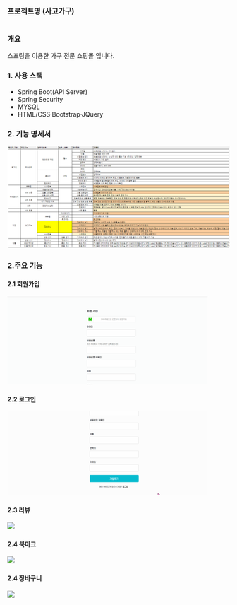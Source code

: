 ### 프로젝트명 (사고가구) 
#
### 개요
스프링을 이용한 가구 전문 쇼핑몰 입니다.  
### 1. 사용 스택
- Spring Boot(API Server)
- Spring Security 
- MYSQL
- HTML/CSS·Bootstrap·JQuery
### 2. 기능 명세서 
<img src="https://github.com/ajajee/SAGOGAGU/blob/ff8a722ad8407122a8473a3bac475f072bf78915/src/main/webapp/project_document/%EA%B8%B0%EB%8A%A5%EB%AA%85%EC%84%B8%EC%84%9C.png">

### 2.주요 기능
#### 2.1 회원가입

<img src="https://github.com/ajajee/SAGOGAGU/blob/c0b661eb16c2b39ed22a0ba57e94c5597d906c8a/src/main/webapp/project_document/signup.gif"  style="width: 90%;">

#### 2.2 로그인
<img src="https://github.com/ajajee/SAGOGAGU/blob/7927f80a5664b28bb1514bdf16a1de341ae5b4bf/src/main/webapp/project_document/login.gif"  style="width: 90%;">

#### 2.3 리뷰 

<img src="https://github.com/ajajee/SAGOGAGU/blob/abd4d33fb34ce7331ddc01f194d5571e0ff1c78c/src/main/webapp/project_document/review.gif"  style="width: 90%;">

#### 2.4 북마크 
<img src="https://github.com/ajajee/SAGOGAGU/blob/2a82dcfdb801421f8660c6036fe6830b86bb701d/src/main/webapp/project_document/bookmark.gif"  style="width: 90%;">

#### 2.4 장바구니  
<img src="https://github.com/ajajee/SAGOGAGU/blob/3b0b194ec496485378576f0bd7dea5b964e18671/src/main/webapp/project_document/cart.gif"  style="width: 90%;">
